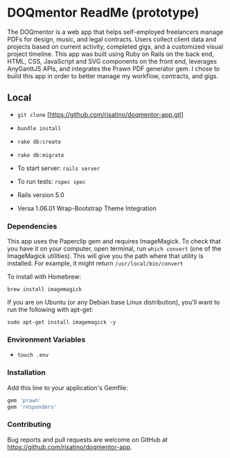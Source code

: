 # DOQmentor ReadMe (prototype)

The DOQmentor is a web app that helps self-employed freelancers manage PDFs for design, music, and legal contracts. Users collect client data and projects based on current activity, completed gigs, and a customized visual project timeline. This app was built using Ruby on Rails on the back end, HTML, CSS, JavaScript and SVG components on the front end, leverages AnyGanttJS APIs, and integrates the Prawn PDF generator gem. I chose to build this app in order to better manage my workflow, contracts, and gigs.

## Local

* ```git clone``` [https://github.com/risatino/doqmentor-app.git]

* ```bundle install```

* ```rake db:create```

* ```rake db:migrate```

* To start server: ```rails server```

* To run tests: ```rspec spec```

* Rails version 5.0

* Versa 1.06.01 Wrap-Bootstrap Theme Integration

### Dependencies

This app uses the Paperclip gem and requires ImageMagick. To check that you have it on your computer, open terminal, run ```which convert``` (one of the ImageMagick utilities). This will give you the path where that utility is installed. For example, it might return ```/usr/local/bin/convert```

To install with Homebrew:

```brew install imagemagick```

If you are on Ubuntu (or any Debian base Linux distribution), you'll want to run the following with apt-get:

```sudo apt-get install imagemagick -y```

### Environment Variables

* ```touch .env```

### Installation

Add this line to your application's Gemfile:

```ruby
gem 'prawn'
gem 'responders'
```
### Contributing

Bug reports and pull requests are welcome on GitHub at https://github.com/risatino/doqmentor-app.
